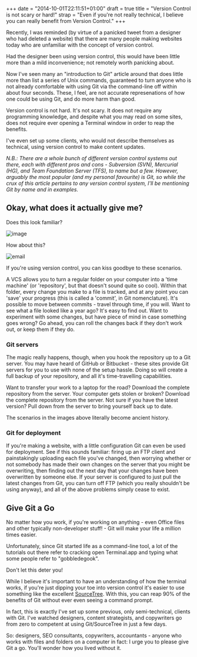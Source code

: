 +++
date = "2014-10-01T22:11:51+01:00"
draft = true
title = "Version Control is not scary or hard!"
strap = "Even if you're not really technical, I believe you can really benefit from Version Control."
+++

Recently, I was reminded (by virtue of a panicked tweet from a designer who had deleted a website) that there are many people making websites today who are unfamiliar with the concept of version control.

Had the designer been using version control, this would have been little more than a mild inconvenience; not remotely worth panicking about.

Now I've seen many an "introduction to Git" article around that does little more than list a series of Unix commands, guaranteed to turn anyone who is not already comfortable with using Git via the command-line off within about four seconds. These, I feel, are not accurate represenations of how one could be using Git, and do more harm than good.

Version control is not hard. It's not scary. It does not require any programming knowledge, and despite what you may read on some sites, does not require ever opening a Terminal window in order to reap the benefits.

I've even set up some clients, who would not describe themselves as technical, using version control to make content updates.

_N.B.: There are a whole bunch of different version control systems out there, each with different pros and cons - Subversion (SVN), Mercurial (HG), and Team Foundation Server (TFS), to name but a few. However, arguably the most popular (and my personal favourite) is Git, so while the crux of this article pertains to any version control system, I'll be mentioning Git by name and in examples._

## Okay, what does it actually give me?

Does this look familiar?

![image](/ "A folder structure containing several .docx files all named the same with different version numbers")

How about this?

![email](/ "An email asking if the attached document is the latest one and if not can they send the updates")

If you're using version control, you can kiss goodbye to these scenarios.

A VCS allows you to turn a regular folder on your computer into a 'time machine' (or 'repository', but that doesn't sound quite so cool). Within that folder, every change you make to a file is tracked, and at any point you can 'save' your progress (this is called a 'commit', in Git nomenclature). It's possible to move between commits - travel through time, if you will. Want to see what a file looked like a year ago? It's easy to find out. Want to experiment with some changes, but have piece of mind in case something goes wrong? Go ahead, you can roll the changes back if they don't work out, or keep them if they do.

### Git servers

The magic really happens, though, when you hook the repository up to a Git server. You may have heard of GitHub or Bitbucket - these sites provide Git servers for you to use with none of the setup hassle. Doing so will create a full backup of your repository, and all it's time-travelling capabilities.

Want to transfer your work to a laptop for the road? Download the complete repository from the server. Your computer gets stolen or broken? Download the complete repository from the server. Not sure if you have the latest version? Pull down from the server to bring yourself back up to date.

The scenarios in the images above literally become ancient history.

### Git for deployment

If you're making a website, with a little configuration Git can even be used for deployment. See if this sounds familiar: firing up an FTP client and painstakingly uploading each file you've changed, then worrying whether or not somebody has made their own changes on the server that you might be overwriting, then finding out the next day that your changes have been overwritten by someone else. If your server is configured to just pull the latest changes from Git, you can turn off FTP (which you really shouldn't be using anyway), and all of the above problems simply cease to exist.

## Give Git a Go

No matter how you work, if you're working on anything - even Office files and other typically non-developer stuff! - Git will make your life a million times easier.

Unfortunately, since Git started life as a command-line tool, a lot of the tutorials out there refer to cracking open Terminal.app and typing what some people refer to "gobbledegook".

Don't let this deter you!

While I believe it's important to have an understanding of how the terminal works, if you're just dipping your toe into version control it's easier to use something like the excellent [SourceTree](http://sourcetree.com). With this, you can reap 90% of the benefits of Git without ever even seeing a command prompt.

In fact, this is exactly I've set up some previous, only semi-technical, clients with Git. I've watched designers, content strategists, and copywriters go from zero to competent at using Git/SourceTree in just a few days.

So: designers, SEO consultants, copywriters, accountants - anyone who works with files and folders on a computer in fact: I urge you to please give Git a go. You'll wonder how you lived without it.
